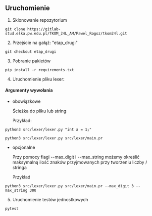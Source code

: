 ## Uruchomienie
1. Sklonowanie repozytorium
```
git clone https://gitlab-stud.elka.pw.edu.pl/TKOM_24L_AM/Pawel_Rogoz/tkom24l.git
```
2. Przejście na gałąź: "etap_drugi"
```
git checkout etap_drugi
```
3. Pobranie pakietów
```
pip install -r requirements.txt
```
4. Uruchomienie pliku lexer:
#### Argumenty wywołania
* obowiązkowe

    Ścieżka do pliku lub string
    
    Przykład:

```
python3 src/lexer/lexer.py "int a = 1;"
```

```
python3 src/lexer/lexer.py src/lexer/main.pr
```

* opcjonalne
    
    Przy pomocy flagi --max_digit i --max_string możemy określić maksymalną ilość znaków przyjmowanych przy tworzeniu liczby / stringa

    Przykład

```
python3 src/lexer/lexer.py src/lexer/main.pr --max_digit 3 --max_string 300
```
5. Uruchomienie testów jednostkowych
```
pytest
```